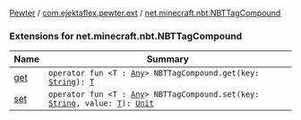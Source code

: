 [Pewter](../../index.md) / [com.ejektaflex.pewter.ext](../index.md) / [net.minecraft.nbt.NBTTagCompound](./index.md)

### Extensions for net.minecraft.nbt.NBTTagCompound

| Name | Summary |
|---|---|
| [get](get.md) | `operator fun <T : `[`Any`](https://kotlinlang.org/api/latest/jvm/stdlib/kotlin/-any/index.html)`> NBTTagCompound.get(key: `[`String`](https://kotlinlang.org/api/latest/jvm/stdlib/kotlin/-string/index.html)`): `[`T`](get.md#T) |
| [set](set.md) | `operator fun <T : `[`Any`](https://kotlinlang.org/api/latest/jvm/stdlib/kotlin/-any/index.html)`> NBTTagCompound.set(key: `[`String`](https://kotlinlang.org/api/latest/jvm/stdlib/kotlin/-string/index.html)`, value: `[`T`](set.md#T)`): `[`Unit`](https://kotlinlang.org/api/latest/jvm/stdlib/kotlin/-unit/index.html) |
